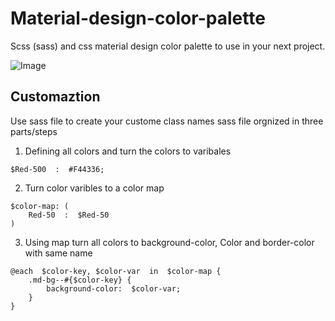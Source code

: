 # Material-design-color-palette
Scss (sass) and css material design color palette to use in your next project. 

![Image](https://drive.google.com/file/d/14fVDEbI0ajvIA10SqxHE1ySKamp5NWH9/view?usp=sharing)

## Customaztion 
Use sass file to create your custome class names 
sass file orgnized in three parts/steps

 1. Defining all colors and turn the colors to varibales
``` 
$Red-500  :  #F44336; 
```
 2. Turn color varibles to a color map
``` 
$color-map: (
	Red-50  :  $Red-50 
)
```
 3. Using map turn all colors to background-color, Color and
    border-color with same name
``` 
@each  $color-key, $color-var  in  $color-map {
	.md-bg--#{$color-key} {
		background-color:  $color-var;
	}
}
```
<!--stackedit_data:
eyJoaXN0b3J5IjpbMjExMzcyODIyOSw0NDA0MzIzNDgsODYxMj
U2ODk5LC0xMzE5NzExMTM1LC0xODA2MTIyNDAxXX0=
-->